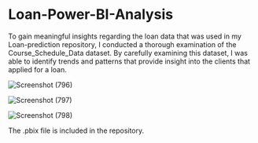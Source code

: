 # Loan-Power-BI-Analysis
To gain meaningful insights regarding the loan data that was used in my Loan-prediction repository, I conducted a thorough examination of the Course_Schedule_Data dataset. By carefully examining this dataset, I was able to identify trends and patterns that provide insight into the clients that applied for a loan. 

![Screenshot (796)](https://github.com/user-attachments/assets/295022bb-1320-48a3-9712-9a5641a87834)

![Screenshot (797)](https://github.com/user-attachments/assets/fc3f6be7-d6ae-4e10-be14-477c50904a9b)

![Screenshot (798)](https://github.com/user-attachments/assets/7755bab8-f1d5-4ca1-9ba5-b086cc3088cd)

The .pbix file is included in the repository.

